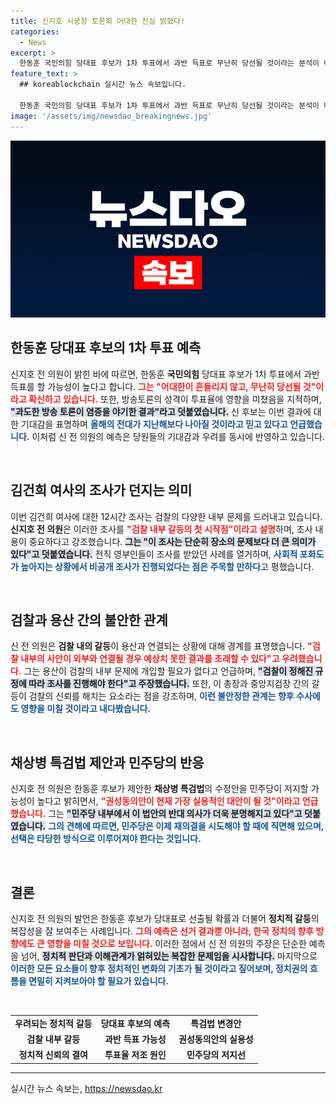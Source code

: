 ```yaml
---
title: 신지호 시궁창 토론회 어대한 진실 밝혔다!
categories:
  - News
excerpt: >
  한동훈 국민의힘 당대표 후보가 1차 투표에서 과반 득표로 무난히 당선될 것이라는 분석이 나왔다. 신지호 전 의원은 낮아진 투표율의 원인으로 격렬한 방송토론을 지적하며, 한 후보가 당선 후 원활한 대통령과의 협력관계를 형성할 것으로 기대한다고 밝혔다.
feature_text: >
  ## koreablockchain 실시간 뉴스 속보입니다.

  한동훈 국민의힘 당대표 후보가 1차 투표에서 과반 득표로 무난히 당선될 것이라는 분석이 나왔다. 신지호 전 의원은 낮아진 투표율의 원인으로 격렬한 방송토론을 지적하며, 한 후보가 당선 후 원활한 대통령과의 협력관계를 형성할 것으로 기대한다고 밝혔다.
image: '/assets/img/newsdao_breakingnews.jpg'
---
```


<p><img src="/assets/img/newsdao_breakingnews.jpg" alt="koreablockchain 속보" /></p>

<h2 data-ke-size="size26">한동훈 당대표 후보의 1차 투표 예측</h2>

<p data-ke-size="size16">신지호 전 의원이 밝힌 바에 따르면, 한동훈 <b>국민의힘</b> 당대표 후보가 1차 투표에서 과반 득표를 할 가능성이 높다고 합니다. <b><span style="color: #ee2323;">그는 "어대한이 흔들리지 않고, 무난히 당선될 것"이라고 확신하고 있습니다.</span></b> 또한, 방송토론의 성격이 투표율에 영향을 미쳤음을 지적하며, <b><span style="background-color: #21538527;">"과도한 방송 토론이 염증을 야기한 결과"라고 덧붙였습니다.</span></b> 신 후보는 이번 결과에 대한 기대감을 표명하며 <b><span style="color: #1a5490;">올해의 전대가 지난해보다 나아질 것이라고 믿고 있다고 언급했습니다.</span></b> 이처럼 신 전 의원의 예측은 당원들의 기대감과 우려를 동시에 반영하고 있습니다.</p>

<p data-ke-size="size16">&nbsp;</p>

<h2 data-ke-size="size26">김건희 여사의 조사가 던지는 의미</h2>

<p data-ke-size="size16">이번 김건희 여사에 대한 12시간 조사는 검찰의 다양한 내부 문제를 드러내고 있습니다. <b>신지호 전 의원</b>은 이러한 조사를 <b><span style="color: #ee2323;">"검찰 내부 갈등의 첫 시작점"이라고 설명</span></b>하며, 조사 내용이 중요하다고 강조했습니다. <b><span style="background-color: #21538527;">그는 "이 조사는 단순히 장소의 문제보다 더 큰 의미가 있다"고 덧붙였습니다.</span></b> 전직 영부인들이 조사를 받았던 사례를 열거하며, <b><span style="color: #1a5490;">사회적 포화도가 높아지는 상황에서 비공개 조사가 진행되었다는 점은 주목할 만하다</span></b>고 평했습니다.</p>

<p data-ke-size="size16">&nbsp;</p>

<h2 data-ke-size="size26">검찰과 용산 간의 불안한 관계</h2>

<p data-ke-size="size16">신 전 의원은 <b>검찰 내의 갈등</b>이 용산과 연결되는 상황에 대해 경계를 표명했습니다. <b><span style="color: #ee2323;">"검찰 내부의 사안이 외부와 연결될 경우 예상치 못한 결과를 초래할 수 있다"고 우려했습니다.</span></b> 그는 용산이 검찰의 내부 문제에 개입할 필요가 없다고 언급하며, <b><span style="background-color: #21538527;">"검찰이 정해진 규정에 따라 조사를 진행해야 한다"고 주장했습니다.</span></b> 또한, 이 총장과 중앙지검장 간의 갈등이 검찰의 신뢰를 해치는 요소라는 점을 강조하며, <b><span style="color: #1a5490;">이런 불안정한 관계는 향후 수사에도 영향을 미칠 것이라고 내다봤습니다.</span></b></p>

<p data-ke-size="size16">&nbsp;</p>

<h2 data-ke-size="size26">채상병 특검법 제안과 민주당의 반응</h2>

<p data-ke-size="size16">신지호 전 의원은 한동훈 후보가 제안한 <b>채상병 특검법</b>의 수정안을 민주당이 저지할 가능성이 높다고 밝히면서, <b><span style="color: #ee2323;">"권성동의안이 현재 가장 실용적인 대안이 될 것"이라고 언급했습니다.</span></b> 그는 <b><span style="background-color: #21538527;">"민주당 내부에서 이 법안의 반대 의사가 더욱 분명해지고 있다"고 덧붙였습니다.</span></b> <b><span style="color: #1a5490;">그의 견해에 따르면, 민주당은 이제 재의결을 시도해야 할 때에 직면해 있으며, 선택은 타당한 방식으로 이루어져야 한다는 것입니다.</span></b></p>

<p data-ke-size="size16">&nbsp;</p>

<h2 data-ke-size="size26">결론</h2>

<p data-ke-size="size16">신지호 전 의원의 발언은 한동훈 후보가 당대표로 선출될 확률과 더불어 <b>정치적 갈등</b>의 복잡성을 잘 보여주는 사례입니다. <b><span style="color: #ee2323;">그의 예측은 선거 결과뿐 아니라, 한국 정치의 향후 방향에도 큰 영향을 미칠 것으로 보입니다.</span></b> 이러한 점에서 신 전 의원의 주장은 단순한 예측을 넘어, <b><span style="background-color: #21538527;">정치적 판단과 이해관계가 얽혀있는 복잡한 문제임을 시사합니다.</span></b> 마지막으로 <b><span style="color: #1a5490;">이러한 모든 요소들이 향후 정치적인 변화의 기초가 될 것이라고 짚어보며, 정치권의 흐름을 면밀히 지켜보아야 할 필요가 있습니다.</span></b></p>

<p data-ke-size="size16">&nbsp;</p>

<table>
    <tr>
        <td style="text-align: center; height: 17px;"><b>우려되는 정치적 갈등</b></td>
        <td style="text-align: center; height: 17px;"><b>당대표 후보의 예측</b></td>
        <td style="text-align: center; height: 17px;"><b>특검법 변경안</b></td>
    </tr>
    <tr>
        <td style="text-align: center; height: 17px;"><b>검찰 내부 갈등</b></td>
        <td style="text-align: center; height: 17px;"><b>과반 득표 가능성</b></td>
        <td style="text-align: center; height: 17px;"><b>권성동의안의 실용성</b></td>
    </tr>
    <tr>
        <td style="text-align: center; height: 17px;"><b>정치적 신뢰의 결여</b></td>
        <td style="text-align: center; height: 17px;"><b>투표율 저조 원인</b></td>
        <td style="text-align: center; height: 17px;"><b>민주당의 저지선</b></td>
    </tr>
</table>

<hr>
실시간 뉴스 속보는, <a href="https://newsdao.kr" rel="dofollow">https://newsdao.kr</a>


